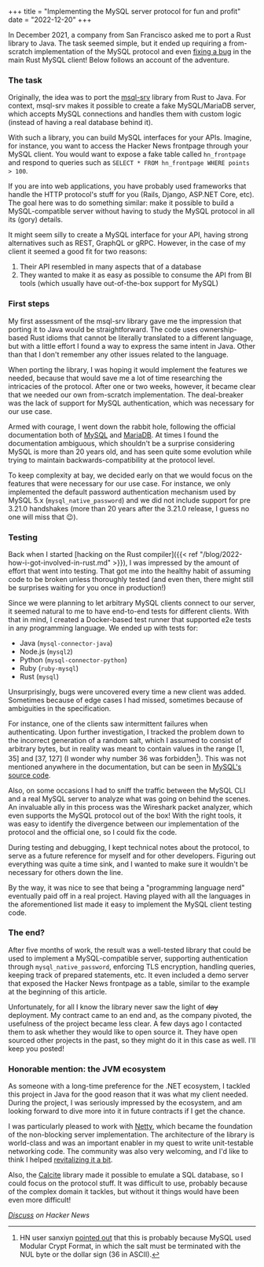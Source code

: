 +++
title = "Implementing the MySQL server protocol for fun and profit"
date = "2022-12-20"
+++

In December 2021, a company from San Francisco asked me to port a Rust library to Java. The task
seemed simple, but it ended up requiring a from-scratch implementation of the MySQL protocol and
even [fixing a bug](https://github.com/blackbeam/rust_mysql_common/issues/49) in the main Rust MySQL
client! Below follows an account of the adventure.

### The task

Originally, the idea was to port the [msql-srv](https://github.com/jonhoo/msql-srv) library from
Rust to Java. For context, msql-srv makes it possible to create a fake MySQL/MariaDB server, which
accepts MySQL connections and handles them with custom logic (instead of having a real database
behind it).

With such a library, you can build MySQL interfaces for your APIs. Imagine, for instance, you want
to access the Hacker News frontpage through your MySQL client. You would want to expose a fake table
called `hn_frontpage` and respond to queries such as `SELECT * FROM hn_frontpage WHERE points >
100`.

If you are into web applications, you have probably used frameworks that handle the HTTP protocol's
stuff for you (Rails, Django, ASP.NET Core, etc). The goal here was to do something similar: make it
possible to build a MySQL-compatible server without having to study the MySQL protocol in all its
(gory) details.

It might seem silly to create a MySQL interface for your API, having strong alternatives such as
REST, GraphQL or gRPC. However, in the case of my client it seemed a good fit for two reasons:

1. Their API resembled in many aspects that of a database
1. They wanted to make it as easy as possible to consume the API from BI tools (which usually have
   out-of-the-box support for MySQL)

### First steps

My first assessment of the msql-srv library gave me the impression that porting it to Java would be
straightforward. The code uses ownership-based Rust idioms that cannot be literally translated to a
different language, but with a little effort I found a way to express the same intent in Java. Other
than that I don't remember any other issues related to the language.

When porting the library, I was hoping it would implement the features we needed, because that would
save me a lot of time researching the intricacies of the protocol. After one or two weeks, however,
it became clear that we needed our own from-scratch implementation. The deal-breaker was the lack of
support for MySQL authentication, which was necessary for our use case.

Armed with courage, I went down the rabbit hole, following the official documentation both of
[MySQL](https://dev.mysql.com/doc/internals/en/client-server-protocol.html) and
[MariaDB](https://mariadb.com/kb/en/clientserver-protocol/). At times I found the documentation
ambiguous, which shouldn't be a surprise considering MySQL is more than 20 years old, and has seen
quite some evolution while trying to maintain backwards-compatibility at the protocol level.

To keep complexity at bay, we decided early on that we would focus on the features that were
necessary for our use case. For instance, we only implemented the default password authentication
mechanism used by MySQL 5.x (`mysql_native_password`) and we did not include support for pre 3.21.0
handshakes (more than 20 years after the 3.21.0 release, I guess no one will miss that 😉).

### Testing

Back when I started [hacking on the Rust compiler]({{< ref
"/blog/2022-how-i-got-involved-in-rust.md" >}}), I was impressed by the amount of effort that went
into testing. That got me into the healthy habit of assuming code to be broken unless thoroughly
tested (and even then, there might still be surprises waiting for you once in production!)

Since we were planning to let arbitrary MySQL clients connect to our server, it seemed natural to me
to have end-to-end tests for different clients. With that in mind, I created a Docker-based test
runner that supported e2e tests in any programming language. We ended up with tests for:

* Java (`mysql-connector-java`)
* Node.js (`mysql2`)
* Python (`mysql-connector-python`)
* Ruby (`ruby-mysql`)
* Rust (`mysql`)

Unsurprisingly, bugs were uncovered every time a new client was added. Sometimes because of edge
cases I had missed, sometimes because of ambiguities in the specification.

For instance, one of the clients saw intermittent failures when authenticating. Upon further
investigation, I tracked the problem down to the incorrect generation of a random salt, which I
assumed to consist of arbitrary bytes, but in reality was meant to contain values in the range [1,
35] and [37, 127] (I wonder why number 36 was forbidden[^1]). This was not mentioned
anywhere in the documentation, but can be seen in [MySQL's source
code](https://github.com/mysql/mysql-server/blob/3290a66c89eb1625a7058e0ef732432b6952b435/mysys/crypt_genhash_impl.cc#L421).

Also, on some occasions I had to sniff the traffic between the MySQL CLI and a real MySQL server to
analyze what was going on behind the scenes. An invaluable ally in this process was the Wireshark
packet analyzer, which even supports the MySQL protocol out of the box! With the right tools, it was
easy to identify the divergence between our implementation of the protocol and the official one, so
I could fix the code.

During testing and debugging, I kept technical notes about the protocol, to serve as a future reference for
myself and for other developers. Figuring out everything was quite a time sink, and I wanted to
make sure it wouldn't be necessary for others down the line.

By the way, it was nice to see that being a "programming language nerd" eventually paid off in a
real project. Having played with all the languages in the aforementioned list made it easy to
implement the MySQL client testing code.

### The end?

After five months of work, the result was a well-tested library that could be used to implement a
MySQL-compatible server, supporting authentication through `mysql_native_password`, enforcing TLS
encryption, handling queries, keeping track of prepared statements, etc. It even included a demo
server that exposed the Hacker News frontpage as a table, similar to the example at the beginning of
this article.

Unfortunately, for all I know the library never saw the light of ~~day~~ deployment. My contract
came to an end and, as the company pivoted, the usefulness of the project became less clear. A few
days ago I contacted them to ask whether they would like to open source it. They have open sourced
other projects in the past, so they might do it in this case as well. I'll keep you posted!

### Honorable mention: the JVM ecosystem

As someone with a long-time preference for the .NET ecosystem, I tackled this project in Java for
the good reason that it was what my client needed. During the project, I was seriously impressed by
the ecosystem, and am looking forward to dive more into it in future contracts if I get the
chance.

I was particularly pleased to work with [Netty](https://netty.io/), which became the foundation of
the non-blocking server implementation. The architecture of the library is world-class and was an
important enabler in my quest to write unit-testable networking code. The community was also very
welcoming, and I'd like to think I helped [revitalizing it a
bit](https://github.com/netty/netty/issues/12071).

Also, the [Calcite](https://calcite.apache.org/) library made it possible to emulate a SQL database, so I could focus on the
protocol stuff. It was difficult to use, probably because of the complex domain it tackles, but
without it things would have been even more difficult!

_[Discuss](https://news.ycombinator.com/item?id=34094471) on Hacker News_

[^1]: HN user sanxiyn [pointed out](https://news.ycombinator.com/item?id=34103299) that this is
    probably because MySQL used Modular Crypt Format, in which the salt must be terminated with the
    NUL byte or the dollar sign (36 in ASCII).

